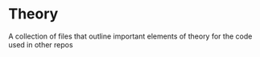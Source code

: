 # Theory
A collection of files that outline important elements of theory for the code used in other repos
